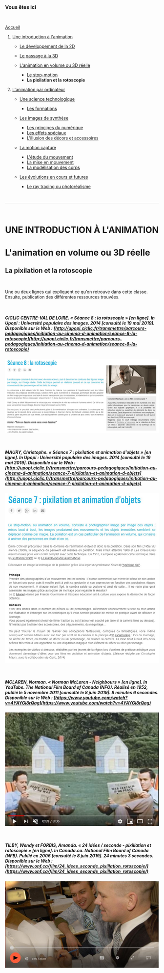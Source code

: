<br/>

### Vous êtes ici

<br/>

[Accueil](index.md)

1. [Une introduction à l'animation](histoire.md)

    - [Le développement de la 2D](2d.md)
    - [Le passage à la 3D](3d.md)
    - [L'animation en volume ou 3D réelle](envolume.md)
    
        * [Le stop-motion](stopmotion.md)
        * **La pixilation et la rotoscopie**

2. [L'animation par ordinateur](parordinateur.md)

    - [Une science technologique](science.md)
    
        * [Les formations](formation.md)
    
    - [Les images de synthèse](imagesdesynthèse.md)
    
        * [Les principes du numérique](numerique.md)
        * [Les effets spéciaux](effet.md)
        * [L'illusion des décors et accessoires](decor.md)
        
    - [La motion capture]()
    
        * [L'étude du mouvement]()
        * [La mise en mouvement]()
        * [La modélisation des corps](corps.md)

    - [Les évolutions en cours et futures](evolution.md)
    
        * [Le ray tracing ou photoréalisme]()
        
<br/>

--------------------------------------------------------

<br/>

# UNE INTRODUCTION À L'ANIMATION
# L'animation en volume ou 3D réelle
## La pixilation et la rotoscopie

<br/>

Une ou deux lignes qui expliquent ce qu’on retrouve dans cette classe. Ensuite, publication des différentes ressources trouvées.

<br/>

##### CICLIC CENTRE-VAL DE LOIRE. « Séance 8 : la rotoscopie » [en ligne]. In _Upopi : Université populaire des images_. 2014 [consulté le 19 mai 2019]. Disponible sur le Web : [http://upopi.ciclic.fr/transmettre/parcours-pedagogiques/initiation-au-cinema-d-animation/seance-8-la-rotoscopie](http://upopi.ciclic.fr/transmettre/parcours-pedagogiques/initiation-au-cinema-d-animation/seance-8-la-rotoscopie)

![Séance 8 : la rotoscopie](images/rotoscopie.JPG "La rotoscopie")

<br/>

##### MAURY, Christophe. « Séance 7 : pixilation et animation d’objets » [en ligne]. In _Upopi : Université populaire des images_. 2014 [consulté le 19 mai 2019]. Disponible sur le Web : [http://upopi.ciclic.fr/transmettre/parcours-pedagogiques/initiation-au-cinema-d-animation/seance-7-pixilation-et-animation-d-objets](http://upopi.ciclic.fr/transmettre/parcours-pedagogiques/initiation-au-cinema-d-animation/seance-7-pixilation-et-animation-d-objets)

![Séance 7 : pixilation et animation d’objets](images/pixilation.JPG "Pixilation et animation d’objets")
![Séance 7 : pixilation et animation d’objets](images/pixilationprincipe.JPG "Pixilation et animation d’objets")

<br/>

##### MCLAREN, Norman. « Norman McLaren - Neighbours » [en ligne]. In YouTube. The National Film Board of Canada (NFO). Réalisé en 1952, publié le 5 novembre 2011  [consulté le 8 juin 2019]. 8 minutes 6 secondes. Disponible sur le Web : [https://www.youtube.com/watch?v=4YAYGi8rQag](https://www.youtube.com/watch?v=4YAYGi8rQag)

![Norman McLaren - Neighbours](images/pixilationex.JPG "Norman McLaren - Neighbours")

<br/>

##### TILBY, Wendy et FORBIS, Amanda. « 24 idées / seconde - pixillation et rotoscopie » [en ligne]. In Canada.ca. _National Film Board of Canada (NFB)_. Publié en 2006 [consulté le 8 juin 2019]. 24 minutes 3 secondes. Disponible sur le Web : [https://www.onf.ca/film/24_idees_seconde_pixillation_rotoscopie/](https://www.onf.ca/film/24_idees_seconde_pixillation_rotoscopie/)

![24 idées / seconde - pixillation et rotoscopie](images/pixilationrotoscopie.JPG "Pixillation et rotoscopie")

<br/>

